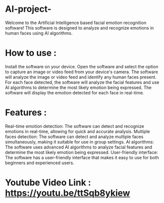 # AI-project-

Welcome to the Artificial Intelligence based facial emotion recognition software! This software is designed to analyze and recognize emotions in human faces using AI algorithms.

# How to use :

Install the software on your device.
Open the software and select the option to capture an image or video feed from your device's camera.
The software will analyze the image or video feed and identify any human faces present.
For each face detected, the software will analyze the facial features and use AI algorithms to determine the most likely emotion being expressed.
The software will display the emotion detected for each face in real-time.

# Features :

Real-time emotion detection: The software can detect and recognize emotions in real-time, allowing for quick and accurate analysis.
Multiple faces detection: The software can detect and analyze multiple faces simultaneously, making it suitable for use in group settings.
AI algorithms: The software uses advanced AI algorithms to analyze facial features and determine the most likely emotion being expressed.
User-friendly interface: The software has a user-friendly interface that makes it easy to use for both beginners and experienced users.

# Youtube Video Link : https://youtu.be/ttSqb8ykiew
